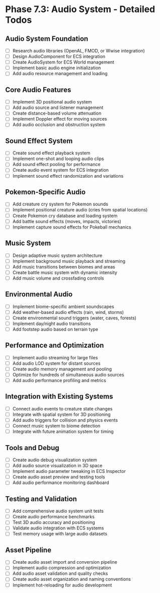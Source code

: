 # Phase 7.3: Audio System - Detailed Todos

## Audio System Foundation
- [ ] Research audio libraries (OpenAL, FMOD, or Wwise integration)
- [ ] Design AudioComponent for ECS integration
- [ ] Create AudioSystem for ECS World management
- [ ] Implement basic audio engine initialization
- [ ] Add audio resource management and loading

## Core Audio Features
- [ ] Implement 3D positional audio system
- [ ] Add audio source and listener management
- [ ] Create distance-based volume attenuation
- [ ] Implement Doppler effect for moving sources
- [ ] Add audio occlusion and obstruction system

## Sound Effect System
- [ ] Create sound effect playback system
- [ ] Implement one-shot and looping audio clips
- [ ] Add sound effect pooling for performance
- [ ] Create audio event system for ECS integration
- [ ] Implement sound effect randomization and variations

## Pokemon-Specific Audio
- [ ] Add creature cry system for Pokemon sounds
- [ ] Implement positional creature audio (cries from spatial locations)
- [ ] Create Pokemon cry database and loading system
- [ ] Add battle sound effects (moves, impacts, victories)
- [ ] Implement capture sound effects for Pokeball mechanics

## Music System
- [ ] Design adaptive music system architecture
- [ ] Implement background music playback and streaming
- [ ] Add music transitions between biomes and areas
- [ ] Create battle music system with dynamic intensity
- [ ] Add music volume and crossfading controls

## Environmental Audio
- [ ] Implement biome-specific ambient soundscapes
- [ ] Add weather-based audio effects (rain, wind, storms)
- [ ] Create environmental sound triggers (water, caves, forests)
- [ ] Implement day/night audio transitions
- [ ] Add footstep audio based on terrain type

## Performance and Optimization
- [ ] Implement audio streaming for large files
- [ ] Add audio LOD system for distant sources
- [ ] Create audio memory management and pooling
- [ ] Optimize for hundreds of simultaneous audio sources
- [ ] Add audio performance profiling and metrics

## Integration with Existing Systems
- [ ] Connect audio events to creature state changes
- [ ] Integrate with spatial system for 3D positioning
- [ ] Add audio triggers for collision and physics events
- [ ] Connect music system to biome detection
- [ ] Integrate with future animation system for timing

## Tools and Debug
- [ ] Create audio debug visualization system
- [ ] Add audio source visualization in 3D space
- [ ] Implement audio parameter tweaking in ECS Inspector
- [ ] Create audio asset preview and testing tools
- [ ] Add audio performance monitoring dashboard

## Testing and Validation
- [ ] Add comprehensive audio system unit tests
- [ ] Create audio performance benchmarks
- [ ] Test 3D audio accuracy and positioning
- [ ] Validate audio integration with ECS systems
- [ ] Test memory usage with large audio datasets

## Asset Pipeline
- [ ] Create audio asset import and conversion pipeline
- [ ] Implement audio compression and optimization
- [ ] Add audio asset validation and quality checks
- [ ] Create audio asset organization and naming conventions
- [ ] Implement hot-reloading for audio development